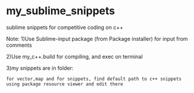 # my_sublime_snippets
sublime snippets for competitive coding on c++

Note:
1)Use Sublime-input package (from Package installer) for input from comments

2)Use my_c++.build for compiling, and exec on terminal

3)my snippets are in folder:

    for vector,map and for snippets, find default path to c++ snippets using package resource viewer and edit there
